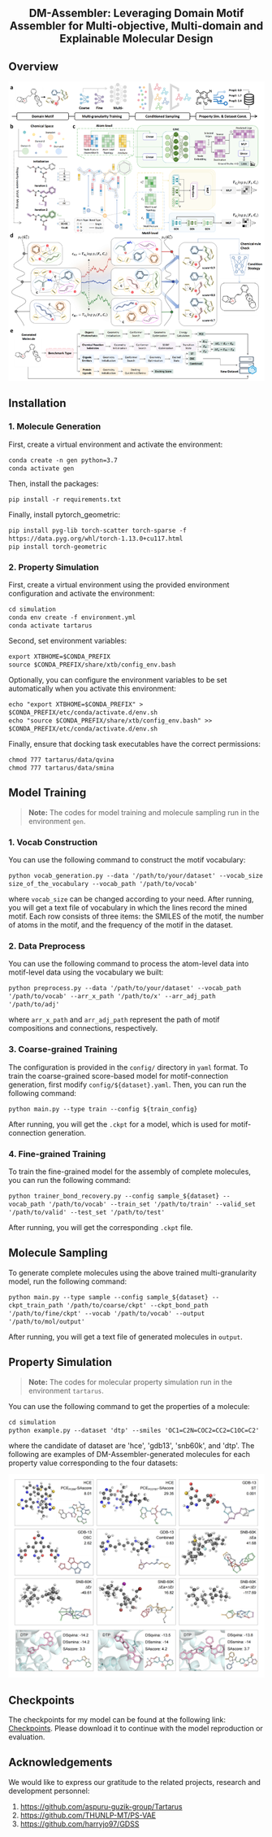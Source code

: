 <h2 align="center"> DM-Assembler: Leveraging Domain Motif Assembler for Multi-objective, Multi-domain and Explainable Molecular Design</a></h2>
<h5 align="center">

## Overview

![framework](figure/framework.png)


## Installation

### 1. Molecule Generation

First, create a virtual environment and activate the environment:

```
conda create -n gen python=3.7
conda activate gen
```

Then, install the packages:

```
pip install -r requirements.txt
```

Finally, install pytorch_geometric:

```
pip install pyg-lib torch-scatter torch-sparse -f https://data.pyg.org/whl/torch-1.13.0+cu117.html
pip install torch-geometric
```

### 2. Property Simulation

First, create a virtual environment using the provided environment configuration and activate the environment:

```
cd simulation
conda env create -f environment.yml
conda activate tartarus
```

Second, set environment variables:

```
export XTBHOME=$CONDA_PREFIX
source $CONDA_PREFIX/share/xtb/config_env.bash
```

Optionally, you can configure the environment variables to be set automatically when you activate this environment:

```
echo "export XTBHOME=$CONDA_PREFIX" > $CONDA_PREFIX/etc/conda/activate.d/env.sh
echo "source $CONDA_PREFIX/share/xtb/config_env.bash" >> $CONDA_PREFIX/etc/conda/activate.d/env.sh
```

Finally, ensure that docking task executables have the correct permissions:

```
chmod 777 tartarus/data/qvina
chmod 777 tartarus/data/smina
```


## Model Training

> **Note:** The codes for model training and molecule sampling run in the environment `gen`.

### 1. Vocab Construction

You can use the following command to construct the motif vocabulary:

```
python vocab_generation.py --data '/path/to/your/dataset' --vocab_size size_of_the_vocabulary --vocab_path '/path/to/vocab'
```

where `vocab_size` can be changed according to your need. After running, you will get a text file of vocabulary in which the lines record the mined motif. Each row consists of three items: the SMILES of the motif, the number of atoms in the motif, and the frequency of the motif in the dataset. 

### 2. Data Preprocess

You can use the following command to process the atom-level data into motif-level data using the vocabulary we built:

```
python preprocess.py --data '/path/to/your/dataset' --vocab_path '/path/to/vocab' --arr_x_path '/path/to/x' --arr_adj_path '/path/to/adj'
```

where `arr_x_path` and `arr_adj_path` represent the path of motif compositions and connections, respectively. 

### 3. Coarse-grained Training

The configuration is provided in the `config/` directory in `yaml` format. To train the coarse-grained score-based model for motif-connection generation, first modify `config/${dataset}.yaml`. Then, you can run the following command:

```
python main.py --type train --config ${train_config}
```

After running, you will get the `.ckpt` for a model, which is used for motif-connection generation.

### 4. Fine-grained Training

To train the fine-grained model for the assembly of complete molecules, you can run the following command:

```
python trainer_bond_recovery.py --config sample_${dataset} --vocab_path '/path/to/vocab' --train_set '/path/to/train' --valid_set '/path/to/valid' --test_set '/path/to/test'
```

After running, you will get the corresponding `.ckpt` file.

## Molecule Sampling

To generate complete molecules using the above trained multi-granularity model, run the following command:

```
python main.py --type sample --config sample_${dataset} --ckpt_train_path '/path/to/coarse/ckpt' --ckpt_bond_path '/path/to/fine/ckpt' --vocab '/path/to/vocab' --output '/path/to/mol/output'
```

After running, you will get a text file of generated molecules in `output`.


## Property Simulation

> **Note:** The codes for molecular property simulation run in the environment `tartarus`.

You can use the following command to get the properties of a molecule:

```
cd simulation
python example.py --dataset 'dtp' --smiles 'OC1=C2N=COC2=CC2=C1OC=C2'
```

where the candidate of dataset are 'hce', 'gdb13', 'snb60k', and 'dtp'. The following are examples of DM-Assembler-generated molecules for each property value corresponding to the four datasets:

![framework](figure/mol.png)

## Checkpoints

The checkpoints for my model can be found at the following link: [Checkpoints](https://drive.google.com/drive/folders/1NCvBiymP4eDsNmMcbymNj7oLTjBbD3vt?usp=drive_link). Please download it to continue with the model reproduction or evaluation.


## Acknowledgements

We would like to express our gratitude to the related projects, research and development personnel:

1. https://github.com/aspuru-guzik-group/Tartarus
2. https://github.com/THUNLP-MT/PS-VAE
3. https://github.com/harryjo97/GDSS










